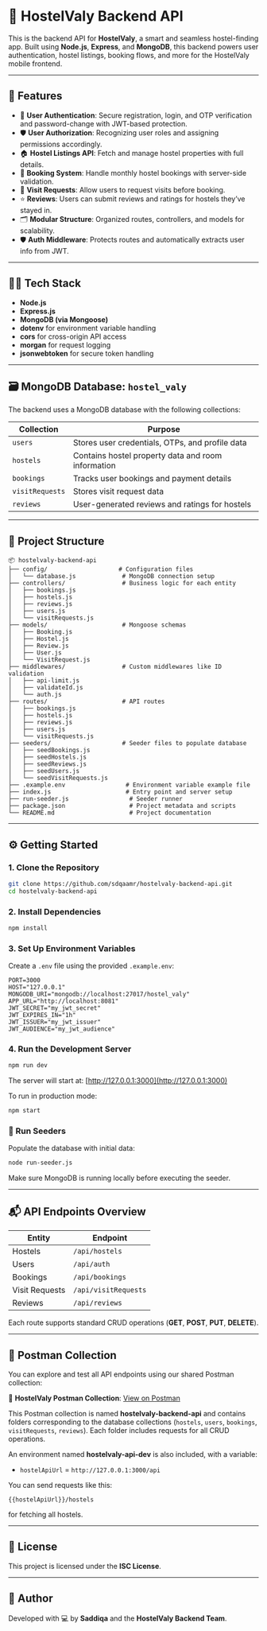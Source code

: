 # 🏨 HostelValy Backend API

This is the backend API for **HostelValy**, a smart and seamless hostel-finding app. Built using **Node.js**, **Express**, and **MongoDB**, this backend powers user authentication, hostel listings, booking flows, and more for the HostelValy mobile frontend.

---

## 🚀 Features

* 🔐 **User Authentication**: Secure registration, login, and OTP verification and password-change with JWT-based protection.
* 🛡️ **User Authorization**: Recognizing user roles and assigning permissions accordingly.
* 🏠 **Hostel Listings API**: Fetch and manage hostel properties with full details.
* 📆 **Booking System**: Handle monthly hostel bookings with server-side validation.
* 📩 **Visit Requests**: Allow users to request visits before booking.
* ⭐ **Reviews**: Users can submit reviews and ratings for hostels they’ve stayed in.
* 🗂️ **Modular Structure**: Organized routes, controllers, and models for scalability.
* 🛡️ **Auth Middleware**: Protects routes and automatically extracts user info from JWT.

---

## 🧑‍💻 Tech Stack

* **Node.js**
* **Express.js**
* **MongoDB (via Mongoose)**
* **dotenv** for environment variable handling
* **cors** for cross-origin API access
* **morgan** for request logging
* **jsonwebtoken** for secure token handling

---

## 🗃️ MongoDB Database: `hostel_valy`

The backend uses a MongoDB database with the following collections:

| Collection      | Purpose                                            |
| --------------- | -------------------------------------------------- |
| `users`         | Stores user credentials, OTPs, and profile data    |
| `hostels`       | Contains hostel property data and room information |
| `bookings`      | Tracks user bookings and payment details           |
| `visitRequests` | Stores visit request data                          |
| `reviews`       | User-generated reviews and ratings for hostels     |

---

## 📁 Project Structure

```
📦 hostelvaly-backend-api
├── config/                    # Configuration files
│   └── database.js             # MongoDB connection setup
├── controllers/                # Business logic for each entity
│   ├── bookings.js
│   ├── hostels.js
│   ├── reviews.js
│   ├── users.js
│   └── visitRequests.js
├── models/                     # Mongoose schemas
│   ├── Booking.js
│   ├── Hostel.js
│   ├── Review.js
│   ├── User.js
│   └── VisitRequest.js
├── middlewares/                # Custom middlewares like ID validation
│   ├── api-limit.js
│   ├── validateId.js
│   └── auth.js
├── routes/                     # API routes
│   ├── bookings.js
│   ├── hostels.js
│   ├── reviews.js
│   ├── users.js
│   └── visitRequests.js
├── seeders/                    # Seeder files to populate database
│   ├── seedBookings.js
│   ├── seedHostels.js
│   ├── seedReviews.js
│   ├── seedUsers.js
│   └── seedVisitRequests.js
├── .example.env                 # Environment variable example file
├── index.js                     # Entry point and server setup
├── run-seeder.js                 # Seeder runner
├── package.json                  # Project metadata and scripts
└── README.md                     # Project documentation
```

---

## ⚙️ Getting Started

### 1. Clone the Repository

```bash
git clone https://github.com/sdqaamr/hostelvaly-backend-api.git
cd hostelvaly-backend-api
```

### 2. Install Dependencies

```bash
npm install
```

### 3. Set Up Environment Variables

Create a `.env` file using the provided `.example.env`:

```env
PORT=3000
HOST="127.0.0.1"
MONGODB_URI="mongodb://localhost:27017/hostel_valy"
APP_URL="http://localhost:8081"
JWT_SECRET="my_jwt_secret"
JWT_EXPIRES_IN="1h"
JWT_ISSUER="my_jwt_issuer"
JWT_AUDIENCE="my_jwt_audience"
```

### 4. Run the Development Server

```bash
npm run dev
```

The server will start at: [http://127.0.0.1:3000](http://127.0.0.1:3000)

To run in production mode:

```bash
npm start
```

### 🌱 Run Seeders

Populate the database with initial data:

```bash
node run-seeder.js
```

Make sure MongoDB is running locally before executing the seeder.

---

## 📬 API Endpoints Overview

| Entity         | Endpoint             |
| -------------- | -------------------- |
| Hostels        | `/api/hostels`       |
| Users          | `/api/auth`          |
| Bookings       | `/api/bookings`      |
| Visit Requests | `/api/visitRequests` |
| Reviews        | `/api/reviews`       |

Each route supports standard CRUD operations (**GET**, **POST**, **PUT**, **DELETE**).

---

## 🔗 Postman Collection

You can explore and test all API endpoints using our shared Postman collection:

📂 **HostelValy Postman Collection**: [View on Postman](https://galactic-eclipse-587759.postman.co/workspace/My-Workspace~afe2bc9b-58bc-4a8d-89e9-46ba42b47c95/collection/42859315-82d88a55-611d-48a6-bcb5-1450e4502fc3?action=share&creator=42859315&active-environment=42859315-529d16a1-d3d5-47e6-9b36-198b70e4e334)

This Postman collection is named **hostelvaly-backend-api** and contains folders corresponding to the database collections (`hostels`, `users`, `bookings`, `visitRequests`, `reviews`). Each folder includes requests for all CRUD operations.

An environment named **hostelvaly-api-dev** is also included, with a variable:

* `hostelApiUrl` = `http://127.0.0.1:3000/api`

You can send requests like this:

```
{{hostelApiUrl}}/hostels
```

for fetching all hostels.

---

## 📄 License

This project is licensed under the **ISC License**.

---

## 👤 Author

Developed with 💻 by **Saddiqa** and the **HostelValy Backend Team**.
